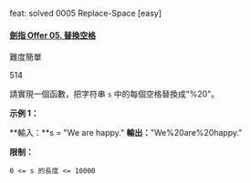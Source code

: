 feat: solved 0005 Replace-Space [easy]

#### [劍指 Offer 05. 替換空格](https://leetcode.cn/problems/ti-huan-kong-ge-lcof/)

難度簡單

514

請實現一個函數，把字符串  `s`  中的每個空格替換成"%20"。

**示例 1：**

**輸入：**s = "We are happy."
**輸出：**"We%20are%20happy."

**限制：**

`0 <= s 的長度 <= 10000`
